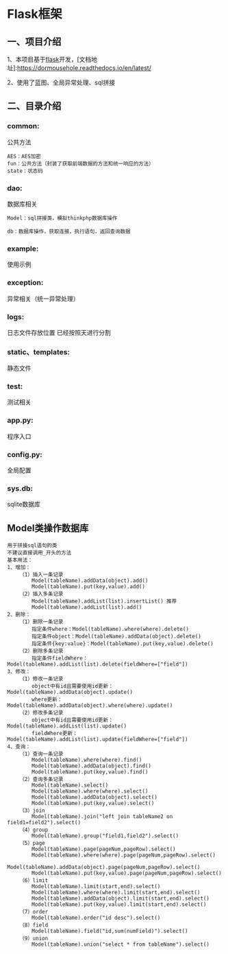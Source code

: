 # Flask框架
## 一、项目介绍
1、本项目基于[flask](https://dormousehole.readthedocs.io/en/latest/)开发，[文档地址]:https://dormousehole.readthedocs.io/en/latest/

2、使用了蓝图、全局异常处理、sql拼接



## 二、目录介绍

### common:

公共方法

    AES：AES加密
    fun：公共方法（封装了获取前端数据的方法和统一响应的方法）
    state：状态码
    
### dao:

数据库相关

    Model：sql拼接类，模拟thinkphp数据库操作
    
    db：数据库操作，获取连接，执行语句，返回查询数据

### example:
使用示例

### exception:
异常相关（统一异常处理）


### logs:
日志文件存放位置
已经按照天进行分割


### static、templates:
静态文件

### test:
测试相关


### app.py:
程序入口

### config.py:
全局配置

### sys.db:
sqlite数据库



## Model类操作数据库

    用于拼接sql语句的类
    不建议直接调用_开头的方法
    基本用法：
    1、增加：
        （1）插入一条记录
            Model(tableName).addData(object).add()
            Model(tableName).put(key,value).add()
        （2）插入多条记录
            Model(tableName).addList(list).insertList() 推荐
            Model(tableName).addList(list).add()
    2、删除：
        （1）删除一条记录
            指定条件where：Model(tableName).where(where).delete()
            指定条件object：Model(tableName).addData(object).delete()
            指定条件{key:value}：Model(tableName).put(key,value).delete()
        （2）删除多条记录
            指定条件fieldWhere：Model(tableName).addList(list).delete(fieldWhere=["field"])
    3、修改：
        （1）修改一条记录
            object中有id且需要使用id更新：Model(tableName).addData(object).update()
            where更新：Model(tableName).addData(object).where(where).update()
        （2）修改多条记录
            object中有id且需要使用id更新：Model(tableName).addList(list).update()
            fieldWhere更新：Model(tableName).addList(list).update(fieldWhere=["field"])
    4、查询：
        （1）查询一条记录
            Model(tableName).where(where).find()
            Model(tableName).addData(object).find()
            Model(tableName).put(key,value).find()
        （2）查询多条记录
            Model(tableName).select()
            Model(tableName).where(where).select()
            Model(tableName).addData(object).select()
            Model(tableName).put(key,value).select()
        （3）join
            Model(tableName).join("left join tableName2 on field1=field2").select()
        （4）group
            Model(tableName).group("field1,field2").select()
        （5）page
            Model(tableName).page(pageNum,pageRow).select()
            Model(tableName).where(where).page(pageNum,pageRow).select()
            Model(tableName).addData(object).page(pageNum,pageRow).select()
            Model(tableName).put(key,value).page(pageNum,pageRow).select()
        （6）limit
            Model(tableName).limit(start,end).select()
            Model(tableName).where(where).limit(start,end).select()
            Model(tableName).addData(object).limit(start,end).select()
            Model(tableName).put(key,value).limit(start,end).select()
        （7）order
            Model(tableName).order("id desc").select()
        （8）field
            Model(tableName).field("id,sum(numField)").select()
        （9）union
            Model(tableName).union("select * from tableName").select()

  
